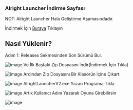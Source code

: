 ### Alright Launcher İndirme Sayfası
NOT: Alright Launcher Hala Geliştirme Aşamasındadır.

İndirmek İçin [Buraya](https://github.com/batuhantrkgl/alrightlauncher/releases) Tıklayın

## Nasıl Yüklenir?

Adım 1: Releases Sekmesinden Son Sürümü Bul.

![image](https://user-images.githubusercontent.com/76158371/170500024-456c0b4c-a171-4126-94c5-b98f0650d75d.png)
Ve İlk Baştaki Zip Dosyasını İndir(İndirmek İçin Tıkla)

![image](https://user-images.githubusercontent.com/76158371/170500159-ffaf97b6-53dc-4ee8-a55e-1b6851ec9190.png)
Ardından Zip Dosyasını Bir Klasörün İçine Çıkart

![image](https://user-images.githubusercontent.com/76158371/170500439-3a51a606-4bee-4a83-97cd-fd08dd945fc0.png)
AlrightLauncherV2.exe Yazan Programa Tıkla

![image](https://user-images.githubusercontent.com/76158371/170500555-a61d1887-7c12-477b-93f3-7350208fe79b.png)
Artık Kullanıcı Adını Yazarak Oyuna Girebilirsin

![image](https://user-images.githubusercontent.com/76158371/170500599-626baa00-edf0-4e18-a81e-e3a636709b77.png)

